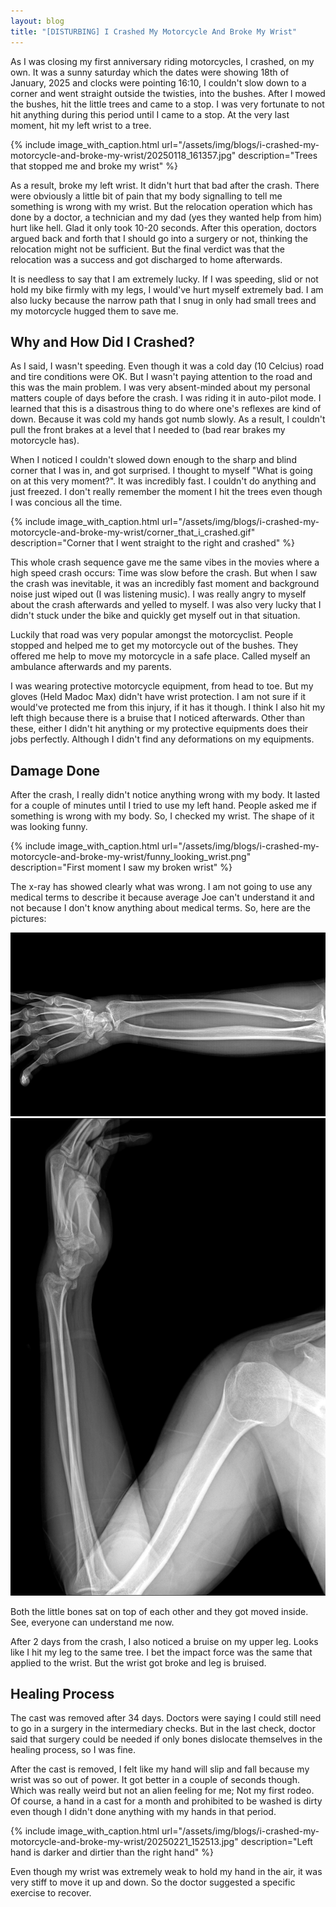 ```yaml
---
layout: blog
title: "[DISTURBING] I Crashed My Motorcycle And Broke My Wrist"
---
```


As I was closing my first anniversary riding motorcycles, I crashed, on my own.
It was a sunny saturday which the dates were showing 18th of January, 2025 and
clocks were pointing 16:10, I couldn't slow down to a corner and went straight
outside the twisties, into the bushes. After I mowed the bushes, hit the little
trees and came to a stop. I was very fortunate to not hit anything during this
period until I came to a stop. At the very last moment, hit my left wrist to
a tree.

{%
  include image_with_caption.html
  url="/assets/img/blogs/i-crashed-my-motorcycle-and-broke-my-wrist/20250118_161357.jpg"
  description="Trees that stopped me and broke my wrist"
%}

As a result, broke my left wrist. It didn't hurt that bad after the crash. There
were obviously a little bit of pain that my body signalling to tell me something
is wrong with my wrist. But the relocation operation which has done by a doctor,
a technician and my dad (yes they wanted help from him) hurt like hell. Glad it
only took 10-20 seconds. After this operation, doctors argued back and forth
that I should go into a surgery or not, thinking the relocation might not be
sufficient. But the final verdict was that the relocation was a success and got
discharged to home afterwards.

It is needless to say that I am extremely lucky. If I was speeding, slid or
not hold my bike firmly with my legs, I would've hurt myself extremely bad. I
am also lucky because the narrow path that I snug in only had small trees and my
motorcycle hugged them to save me.

## Why and How Did I Crashed?

As I said, I wasn't speeding. Even though it was a cold day (10 Celcius) road
and tire conditions were OK. But I wasn't paying attention to the road and this was the
main problem. I was very absent-minded about my personal matters couple of days
before the crash. I was riding it in auto-pilot mode. I learned that this is a
disastrous thing to do where one's reflexes are kind of down. Because it was
cold my hands got numb slowly. As a result, I couldn't pull the front brakes at
a level that I needed to (bad rear brakes my motorcycle has).

When I noticed I couldn't slowed down enough to the sharp and blind corner that
I was in, and got surprised. I thought to myself "What is going on at this very
moment?". It was incredibly fast. I couldn't do anything and just freezed. I
don't really remember the moment I hit the trees even though I was concious all
the time.

{%
  include image_with_caption.html
  url="/assets/img/blogs/i-crashed-my-motorcycle-and-broke-my-wrist/corner_that_i_crashed.gif"
  description="Corner that I went straight to the right and crashed"
%}

This whole crash sequence gave me the same vibes in the movies where a high
speed crash occurs: Time was slow before the crash. But when I saw the crash was
inevitable, it was an incredibly fast moment and background noise just wiped out
(I was listening music). I was really angry to myself about the crash afterwards
and yelled to myself. I was also very lucky that I didn't stuck under the bike
and quickly get myself out in that situation.

Luckily that road was very popular amongst the motorcyclist. People stopped and
helped me to get my motorcycle out of the bushes. They offered me help to move
my motorcycle in a safe place. Called myself an ambulance afterwards and my
parents.

I was wearing protective motorcycle equipment, from head to toe. But my gloves
(Held Madoc Max) didn't have wrist protection. I am not sure if it would've
protected me from this injury, if it has it though. I think I also hit my left
thigh because there is a bruise that I noticed afterwards. Other than these,
either I didn't hit anything or my protective equipments does their jobs
perfectly. Although I didn't find any deformations on my equipments.

## Damage Done

After the crash, I really didn't notice anything wrong with my body. It lasted
for a couple of minutes until I tried to use my left hand. People asked me if
something is wrong with my body. So, I checked my wrist. The shape of it was
looking funny.

{%
  include image_with_caption.html
  url="/assets/img/blogs/i-crashed-my-motorcycle-and-broke-my-wrist/funny_looking_wrist.png"
  description="First moment I saw my broken wrist"
%}

The x-ray has showed clearly what was wrong. I am not going to use any medical
terms to describe it because average Joe can't understand it and not because I
don't know anything about medical terms. So, here are the pictures:

![](/assets/img/blogs/i-crashed-my-motorcycle-and-broke-my-wrist/non_lateral.png)
![](/assets/img/blogs/i-crashed-my-motorcycle-and-broke-my-wrist/lateral.png)

Both the little bones sat on top of each other and they got moved inside. See,
everyone can understand me now.

After 2 days from the crash, I also noticed a bruise on my upper leg. Looks like
I hit my leg to the same tree. I bet the impact force was the same that applied
to the wrist. But the wrist got broke and leg is bruised.

## Healing Process

The cast was removed after 34 days. Doctors were saying I could still need to
go in a surgery in the intermediary checks. But in the last check, doctor said
that surgery could be needed if only bones dislocate themselves in the healing
process, so I was fine.

After the cast is removed, I felt like my hand will slip and fall because my
wrist was so out of power. It got better in a couple of seconds though. Which
was really weird but not an alien feeling for me; Not my first rodeo. Of course,
a hand in a cast for a month and prohibited to be washed is dirty even though I
didn't done anything with my hands in that period.

{%
  include image_with_caption.html
  url="/assets/img/blogs/i-crashed-my-motorcycle-and-broke-my-wrist/20250221_152513.jpg"
  description="Left hand is darker and dirtier than the right hand"
%}

Even though my wrist was extremely weak to hold my hand in the air, it was very
stiff to move it up and down. So the doctor suggested a specific exercise to
recover.

